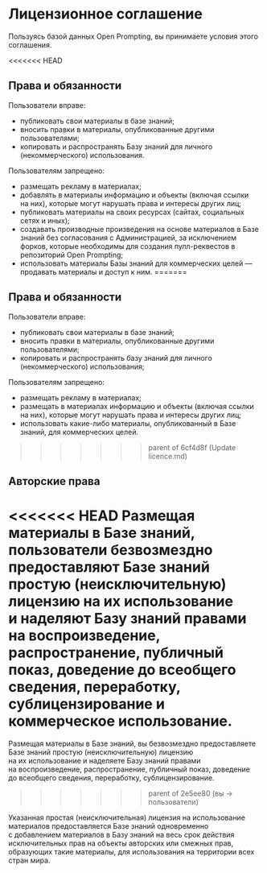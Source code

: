 # Лицензионное соглашение

Пользуясь базой данных Open Prompting, вы принимаете условия этого соглашения.

<<<<<<< HEAD
## Права и обязанности
Пользователи вправе:
* публиковать свои материалы в базе знаний;<br>
* вносить правки в материалы, опубликованные другими пользователями;<br>
* копировать и распространять Базу знаний для личного (некоммерческого) использования.

Пользователям запрещено:
* размещать рекламу в материалах;<br>
* добавлять в материалы информацию и объекты (включая ссылки на них), которые могут нарушать права и интересы других лиц;<br>
* публиковать материалы на своих ресурсах (сайтах, социальных сетях и иных);<br>
* создавать производные произведения на основе материалов в Базе знаний без согласования с Администрацией, за исключением форков, которые необходимы для создания пулл-реквестов в репозиторий Open Prompting;
* использовать материалы Базы знаний для коммерческих целей — продавать материалы и доступ к ним.
=======
## Права и обязанности
Пользователи вправе:<br>
* публиковать свои материалы в базе знаний;  
* вносить правки в материалы, опубликованные другими пользователями;  
* копировать и распространять базу знаний для личного (некоммерческого) использования;  

Пользователям запрещено:
* размещать рекламу в материалах;
* размещать в материалах информацию и объекты (включая ссылки на них), которые могут нарушать права и интересы других лиц;
* использовать какие-либо материалы, опубликованный в Базе знаний, для коммерческих целей.  
>>>>>>> parent of 6cf4d8f (Update licence.md)

## Авторские права
<<<<<<< HEAD
Размещая материалы в Базе знаний, пользователи безвозмездно предоставляют Базе знаний простую (неисключительную) лицензию на их использование и наделяют Базу знаний правами на воспроизведение, распространение, публичный показ, доведение до всеобщего сведения, переработку, сублицензирование и коммерческое использование.
=======
Размещая материалы в Базе знаний, вы безвозмездно предоставляете Базе знаний простую (неисключительную) лицензию на их использование и наделяете Базу знаний правами на воспроизведение, распространение, публичный показ, доведение до всеобщего сведения, переработку, сублицензирование.
>>>>>>> parent of 2e5ee80 (вы → пользователи)

Указанная простая (неисключительная) лицензия на использование материалов предоставляется Базе знаний одновременно с добавлением материалов в Базу знаний на весь срок действия исключительных прав на объекты авторских или смежных прав, образующих такие материалы, для использования на территории всех стран мира.
